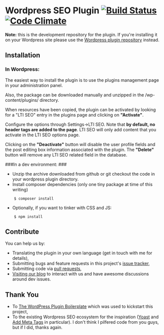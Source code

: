 # Wordpress SEO Plugin [![Build Status](https://travis-ci.org/DeCarvalhoBruno/lti-wp-seo.svg)](https://travis-ci.org/DeCarvalhoBruno/lti-wp-seo) [![Code Climate](https://codeclimate.com/github/DeCarvalhoBruno/lti-wp-seo/badges/gpa.svg)](https://codeclimate.com/github/DeCarvalhoBruno/lti-wp-seo)

**Note:** this is the development repository for the plugin. If you're installing it on your Wordpress site please use the [Wordpress plugin repository](https://wordpress.org/plugins/lti-seo/) instead.

## Installation ##

### In Wordpress: ###
The easiest way to install the plugin is to use the plugins management page in your administration panel.

Also, the package can be downloaded manually and unzipped in the /wp-content/plugins/ directory.

When resources have been copied, the plugin can be activated by looking for a "LTI SEO" entry in the plugins page and clicking on **"Activate"**.

Configure the options through Settings->LTI SEO. Note that **by default, no header tags are added to the page**. LTI SEO will only add content that you activate in the LTI SEO options page.

Clicking on the **"Deactivate"** button will disable the user profile fields and the post editing box information associated with the plugin. The **"Delete"** button will remove any LTI SEO related field in the database.

###In a dev environment: ###

- Unzip the archive downloaded from github or git checkout the code in your wordpress plugin directory.
- Install composer dependencies (only one tiny package at time of this writing)
```
    $ composer install
```
- Optionally, if you want to tinker with CSS and JS:
```
    $ npm install
```

## Contribute ##

You can help us by:
- Translating the plugin in your own language (get in touch with me for details),
- Submitting bugs and feature requests in this project's [issue tracker](https://github.com/DeCarvalhoBruno/lti-wp-seo/issues),
- Submitting code via [pull requests](https://github.com/DeCarvalhoBruno/lti-wp-seo/pulls),
- [Visiting our blog](http://dev.linguisticteam.org) to interact with us and have awesome discussions around dev issues.

## Thank You ##

- To [The WordPress Plugin Boilerplate](http://wppb.io/) which was used to kickstart this project,
- To the existing Wordpress SEO ecosystem for the inspiration ([Yoast](https://github.com/Yoast/wordpress-seo) and [Add Meta Tags](http://www.g-loaded.eu/2006/01/05/add-meta-tags-wordpress-plugin/) in particular).
I don't think I pilfered code from you guys, but if I did, thanks again.